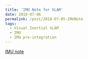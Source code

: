 ```yaml
---
title: 'IMU Note for SLAM'
date: 2018-07-06
permalink: /post/2018-07-05-IMUNote
tags:
  - Visual Inertial SLAM
  - IMU
  - IMU pre-integration
---
```


[IMU note](https://github.com/copark86/copark86.github.io/tree/master/files/IMUNote.pdf)

